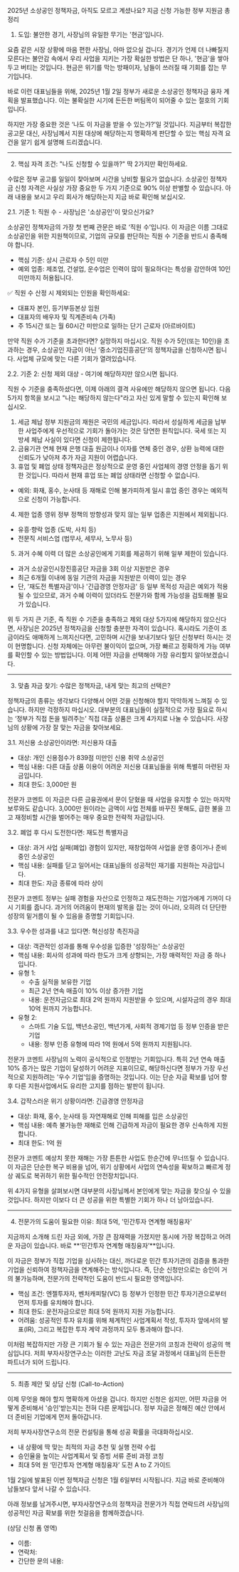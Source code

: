 2025년 소상공인 정책자금, 아직도 모르고 계셨나요? 지금 신청 가능한 정부 지원금 총정리

1. 도입: 불안한 경기, 사장님의 유일한 무기는 '현금'입니다.

요즘 같은 시장 상황에 마음 편한 사장님, 아마 없으실 겁니다. 경기가 언제 더 나빠질지 모른다는 불안감 속에서 우리 사업을 지키는 가장 확실한 방법은 단 하나, '현금'을 쌓아두고 버티는 것입니다. 현금은 위기를 막는 방패이자, 남들이 쓰러질 때 기회를 잡는 무기입니다.

바로 이런 대표님들을 위해, 2025년 1월 2일 정부가 새로운 소상공인 정책자금 융자 계획을 발표했습니다. 이는 불확실한 시기에 든든한 버팀목이 되어줄 수 있는 절호의 기회입니다.

하지만 가장 중요한 것은 ‘나도 이 자금을 받을 수 있는가?’일 것입니다. 지금부터 복잡한 공고문 대신, 사장님께서 지원 대상에 해당하는지 명확하게 판단할 수 있는 핵심 자격 요건을 알기 쉽게 설명해 드리겠습니다.

---

2. 핵심 자격 조건: "나도 신청할 수 있을까?" 딱 2가지만 확인하세요.

수많은 정부 공고를 일일이 찾아보며 시간을 낭비할 필요가 없습니다. 소상공인 정책자금 신청 자격은 사실상 가장 중요한 두 가지 기준으로 90% 이상 판별할 수 있습니다. 아래 내용을 보시고 우리 회사가 해당하는지 지금 바로 확인해 보십시오.

2.1. 기준 1: 직원 수 - 사장님은 '소상공인'이 맞으신가요?

소상공인 정책자금의 가장 첫 번째 관문은 바로 ‘직원 수’입니다. 이 자금은 이름 그대로 소상공인을 위한 지원책이므로, 기업의 규모를 판단하는 직원 수 기준을 반드시 충족해야 합니다.

- 핵심 기준: 상시 근로자 수 5인 미만
- 예외 업종: 제조업, 건설업, 운수업은 인력이 많이 필요하다는 특성을 감안하여 10인 미만까지 허용됩니다.

✅ 직원 수 산정 시 제외되는 인원을 확인하세요:

- 대표자 본인, 등기부등본상 임원
- 대표자의 배우자 및 직계존비속 (가족)
- 주 15시간 또는 월 60시간 미만으로 일하는 단기 근로자 (아르바이트)

만약 직원 수가 기준을 초과한다면? 실망하지 마십시오. 직원 수가 5인(또는 10인)을 초과하는 경우, 소상공인 자금이 아닌 ‘중소기업진흥공단’의 정책자금을 신청하시면 됩니다. 사업체 규모에 맞는 다른 기회가 열려있습니다.

2.2. 기준 2: 신청 제외 대상 - 여기에 해당하지만 않으시면 됩니다.

직원 수 기준을 충족하셨다면, 이제 아래의 결격 사유에만 해당하지 않으면 됩니다. 다음 5가지 항목을 보시고 "나는 해당하지 않는다"라고 자신 있게 말할 수 있는지 확인해 보십시오.

1. 세금 체납 정부 지원금의 재원은 국민의 세금입니다. 따라서 성실하게 세금을 납부한 사업주에게 우선적으로 기회가 돌아가는 것은 당연한 원칙입니다. 국세 또는 지방세 체납 사실이 있다면 신청이 제한됩니다.
2. 금융기관 연체 현재 은행 대출 원금이나 이자를 연체 중인 경우, 상환 능력에 대한 신뢰도가 낮아져 추가 자금 지원이 어렵습니다.
3. 휴업 및 폐업 상태 정책자금은 정상적으로 운영 중인 사업체의 경영 안정을 돕기 위한 것입니다. 따라서 현재 휴업 또는 폐업 상태라면 신청할 수 없습니다.

- 예외: 화재, 홍수, 눈사태 등 재해로 인해 불가피하게 일시 휴업 중인 경우는 예외적으로 신청이 가능합니다.

4. 제한 업종 영위 정부 정책의 방향성과 맞지 않는 일부 업종은 지원에서 제외됩니다.

- 유흥·향락 업종 (도박, 사치 등)
- 전문직 서비스업 (법무사, 세무사, 노무사 등)

5. 과거 수혜 이력 더 많은 소상공인에게 기회를 제공하기 위해 일부 제한이 있습니다.

- 과거 소상공인시장진흥공단 자금을 3회 이상 지원받은 경우
- 최근 6개월 이내에 동일 기관의 자금을 지원받은 이력이 있는 경우
- 단, '재도전 특별자금'이나 '긴급경영 안정자금' 등 일부 목적성 자금은 예외가 적용될 수 있으므로, 과거 수혜 이력이 있더라도 전문가와 함께 가능성을 검토해볼 필요가 있습니다.

위 두 가지 큰 기준, 즉 직원 수 기준을 충족하고 제외 대상 5가지에 해당하지 않으신다면, 사장님은 2025년 정책자금을 신청할 충분한 자격이 있습니다. 혹시라도 기준이 조금이라도 애매하게 느껴지신다면, 고민하며 시간을 보내기보다 일단 신청부터 하시는 것이 현명합니다. 신청 자체에는 아무런 불이익이 없으며, 가장 빠르고 정확하게 가능 여부를 확인할 수 있는 방법입니다. 이제 어떤 자금을 선택해야 가장 유리할지 알아보겠습니다.

---

3. 맞춤 자금 찾기: 수많은 정책자금, 내게 맞는 최고의 선택은?

정책자금의 종류는 생각보다 다양해서 어떤 것을 신청해야 할지 막막하게 느껴질 수 있습니다. 하지만 걱정하지 마십시오. 대부분의 대표님들이 실질적으로 가장 필요로 하시는 ‘정부가 직접 돈을 빌려주는’ 직접 대출 상품은 크게 4가지로 나눌 수 있습니다. 사장님의 상황에 가장 잘 맞는 자금을 찾아보세요.

3.1. 저신용 소상공인이라면: 저신용자 대출

- 대상: 개인 신용점수가 839점 미만인 신용 취약 소상공인
- 핵심 내용: 다른 대출 상품 이용이 어려운 저신용 대표님들을 위해 특별히 마련된 자금입니다.
- 최대 한도: 3,000만 원

전문가 코멘트 이 자금은 다른 금융권에서 문이 닫혔을 때 사업을 유지할 수 있는 마지막 보루와도 같습니다. 3,000만 원이라는 금액이 사업 전체를 바꾸진 못해도, 급한 불을 끄고 재정비할 시간을 벌어주는 매우 중요한 전략적 자금입니다.

3.2. 폐업 후 다시 도전한다면: 재도전 특별자금

- 대상: 과거 사업 실패(폐업) 경험이 있지만, 재창업하여 사업을 운영 중이거나 준비 중인 소상공인
- 핵심 내용: 실패를 딛고 일어서는 대표님들의 성공적인 재기를 지원하는 자금입니다.
- 최대 한도: 자금 종류에 따라 상이

전문가 코멘트 정부는 실패 경험을 자산으로 인정하고 재도전하는 기업가에게 기꺼이 다시 기회를 줍니다. 과거의 어려움이 현재의 발목을 잡는 것이 아니라, 오히려 더 단단한 성장의 밑거름이 될 수 있음을 증명할 기회입니다.

3.3. 우수한 성과를 내고 있다면: 혁신성장 촉진자금

- 대상: 객관적인 성과를 통해 우수성을 입증한 '성장하는' 소상공인
- 핵심 내용: 회사의 성과에 따라 한도가 크게 상향되는, 가장 매력적인 자금 중 하나입니다.
- 유형 1:
  - 수출 실적을 보유한 기업
  - 최근 2년 연속 매출이 10% 이상 증가한 기업
  - 내용: 운전자금으로 최대 2억 원까지 지원받을 수 있으며, 시설자금의 경우 최대 10억 원까지 가능합니다.
- 유형 2:
  - 스마트 기술 도입, 백년소공인, 백년가게, 사회적 경제기업 등 정부 인증을 받은 기업
  - 내용: 정부 인증 유형에 따라 1억 원에서 5억 원까지 지원됩니다.

전문가 코멘트 사장님의 노력이 공식적으로 인정받는 기회입니다. 특히 2년 연속 매출 10% 증가는 많은 기업이 달성하기 어려운 지표이므로, 해당하신다면 정부가 가장 우선적으로 지원하려는 '우수 기업'임을 증명하는 것입니다. 이는 단순 자금 확보를 넘어 향후 다른 지원사업에서도 유리한 고지를 점하는 발판이 됩니다.

3.4. 갑작스러운 위기 상황이라면: 긴급경영 안정자금

- 대상: 화재, 홍수, 눈사태 등 자연재해로 인해 피해를 입은 소상공인
- 핵심 내용: 예측 불가능한 재해로 인해 긴급하게 자금이 필요한 경우 신속하게 지원합니다.
- 최대 한도: 1억 원

전문가 코멘트 예상치 못한 재해는 가장 튼튼한 사업도 한순간에 무너뜨릴 수 있습니다. 이 자금은 단순한 복구 비용을 넘어, 위기 상황에서 사업의 연속성을 확보하고 빠르게 정상 궤도로 복귀하기 위한 필수적인 안전장치입니다.

위 4가지 유형을 살펴보시면 대부분의 사장님께서 본인에게 맞는 자금을 찾으실 수 있을 것입니다. 하지만 이보다 더 큰 성공을 위한 특별한 기회가 하나 더 남아있습니다.

---

4. 전문가의 도움이 필요한 이유: 최대 5억, '민간투자 연계형 매칭융자'

지금까지 소개해 드린 자금 외에, 가장 큰 잠재력을 가졌지만 동시에 가장 복잡하고 어려운 자금이 있습니다. 바로 **‘민간투자 연계형 매칭융자’**입니다.

이 자금은 정부가 직접 기업을 심사하는 대신, 까다로운 민간 투자기관의 검증을 통과한 기업을 신뢰하여 정책자금을 연계해주는 방식입니다. 즉, 단순 신청만으로는 승인이 거의 불가능하며, 전문가의 전략적인 도움이 반드시 필요한 영역입니다.

- 핵심 조건: 엔젤투자자, 벤처캐피탈(VC) 등 정부가 인정한 민간 투자기관으로부터 먼저 투자를 유치해야 합니다.
- 최대 한도: 운전자금으로만 최대 5억 원까지 지원 가능합니다.
- 어려움: 성공적인 투자 유치를 위해 체계적인 사업계획서 작성, 투자자 앞에서의 발표(IR), 그리고 복잡한 투자 계약 과정까지 모두 통과해야 합니다.

이처럼 복잡하지만 가장 큰 기회가 될 수 있는 자금은 전문가의 코칭과 전략이 성공의 핵심입니다. 저희 부자사장연구소는 이러한 고난도 자금 조달 과정에서 대표님의 든든한 파트너가 되어 드립니다.

---

5. 최종 제안 및 상담 신청 (Call-to-Action)

이제 무엇을 해야 할지 명확하게 아셨을 겁니다. 하지만 신청은 쉽지만, 어떤 자금을 어떻게 준비해서 '승인'받는지는 전혀 다른 문제입니다. 정부 자금은 정해진 예산 안에서 더 준비된 기업에게 먼저 돌아갑니다.

저희 부자사장연구소의 전문 컨설팅을 통해 성공 확률을 극대화하십시오.

- 내 상황에 딱 맞는 최적의 자금 추천 및 실행 전략 수립
- 승인율을 높이는 사업계획서 및 증빙 서류 준비 과정 코칭
- 최대 5억 원 ‘민간투자 연계형 매칭융자’ 도전 A to Z 가이드

1월 2일에 발표된 이번 정책자금 신청은 1월 6일부터 시작됩니다. 지금 바로 준비해야 남들보다 앞서 나갈 수 있습니다.

아래 정보를 남겨주시면, 부자사장연구소의 정책자금 전문가가 직접 연락드려 사장님의 성공적인 자금 확보를 위한 첫걸음을 함께하겠습니다.

(상담 신청 폼 영역)

- 이름:
- 연락처:
- 간단한 문의 내용:
